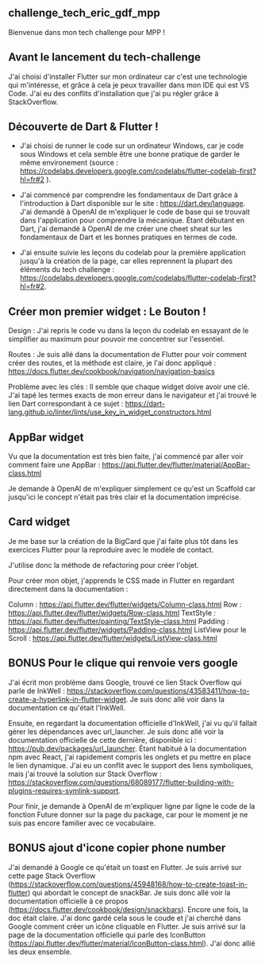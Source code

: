 ## challenge_tech_eric_gdf_mpp
Bienvenue dans mon tech challenge pour MPP !

## Avant le lancement du tech-challenge
J'ai choisi d'installer Flutter sur mon ordinateur car c'est une technologie qui m'intéresse, et grâce à cela je peux travailler dans mon IDE qui est VS Code. J'ai eu des conflits d'installation que j'ai pu régler grâce à StackOverflow.

## Découverte de  Dart & Flutter !

- J'ai choisi de runner le code sur un ordinateur Windows, car je code sous Windows et cela semble être une bonne pratique de garder le même environement (source :  https://codelabs.developers.google.com/codelabs/flutter-codelab-first?hl=fr#2 ). 

- J'ai commencé par comprendre les fondamentaux de Dart grâce à l'introduction à Dart disponible sur le site : https://dart.dev/language. J'ai demandé à OpenAI de m'expliquer le code de base qui se trouvait dans l'application pour comprendre la mécanique. Étant débutant en Dart, j'ai demandé à OpenAI de me créer une cheet sheat sur les fondamentaux de Dart et les bonnes pratiques en termes de code.

- J'ai ensuite suivie les leçons du codelab pour la première application jusqu'à la création de la page, car elles reprennent la plupart des éléments du tech challenge : https://codelabs.developers.google.com/codelabs/flutter-codelab-first?hl=fr#2.

## Créer mon premier widget : Le Bouton ! 

Design : 
    J'ai repris le code vu dans la leçon du codelab en essayant de le simplifier au maximum pour pouvoir me concentrer sur l'essentiel.

Routes : 
    Je suis allé dans la documentation de Flutter pour voir comment créer des routes, et la méthode est claire, je l'ai donc appliqué : https://docs.flutter.dev/cookbook/navigation/navigation-basics


Problème avec les clés :
    Il semble que chaque widget doive avoir une clé. J'ai tapé les termes exacts de mon erreur dans le navigateur et j'ai trouvé le lien Dart correspondant à ce sujet : https://dart-lang.github.io/linter/lints/use_key_in_widget_constructors.html

## AppBar widget

Vu que la documentation est très bien faite, j'ai commencé par aller voir comment faire une AppBar : https://api.flutter.dev/flutter/material/AppBar-class.html

Je demande à OpenAI de m'expliquer simplement ce qu'est un Scaffold car jusqu'ici le concept n'était pas très clair et la documentation imprécise.

## Card widget

Je me base sur la création de la BigCard que j'ai faite plus tôt dans les exercices Flutter pour la reproduire avec le modèle de contact.

J'utilise donc la méthode de refactoring pour créer l'objet.

Pour créer mon objet, j'apprends le CSS made in Flutter en regardant directement dans la documentation :

Column : https://api.flutter.dev/flutter/widgets/Column-class.html
Row : https://api.flutter.dev/flutter/widgets/Row-class.html
TextStyle : https://api.flutter.dev/flutter/painting/TextStyle-class.html
Padding : https://api.flutter.dev/flutter/widgets/Padding-class.html
ListView pour le Scroll : https://api.flutter.dev/flutter/widgets/ListView-class.html

## BONUS Pour le clique qui renvoie vers google 

J'ai écrit mon problème dans Google, trouvé ce lien Stack Overflow qui parle de InkWell : https://stackoverflow.com/questions/43583411/how-to-create-a-hyperlink-in-flutter-widget. Je suis donc allé voir dans la documentation ce qu'était l'InkWell.

Ensuite, en regardant la documentation officielle d'InkWell, j'ai vu qu'il fallait gérer les dépendances avec url_launcher. Je suis donc allé voir la documentation officielle de cette dernière, disponible ici : https://pub.dev/packages/url_launcher. Étant habitué à la documentation npm avec React, j'ai rapidement compris les onglets et pu mettre en place le lien dynamique. J'ai eu un conflit avec le support des liens symboliques, mais j'ai trouvé la solution sur Stack Overflow : https://stackoverflow.com/questions/68089177/flutter-building-with-plugins-requires-symlink-support.

Pour finir, je demande à OpenAI de m'expliquer ligne par ligne le code de la fonction Future<void> donner sur la page du package, car pour le moment je ne suis pas encore familier avec ce vocabulaire.

## BONUS ajout d'icone copier phone number

J'ai demandé à Google ce qu'était un toast en Flutter.
Je suis arrivé sur cette page Stack Overflow (https://stackoverflow.com/questions/45948168/how-to-create-toast-in-flutter) qui abordait le concept de snackBar.
Je suis donc allé voir la documentation officielle à ce propos (https://docs.flutter.dev/cookbook/design/snackbars). Encore une fois, la doc était claire. J'ai donc gardé cela sous le coude et j'ai cherché dans Google comment créer un icône cliquable en Flutter. Je suis arrivé sur la page de la documentation officielle qui parle des IconButton (https://api.flutter.dev/flutter/material/IconButton-class.html).
J'ai donc allié les deux ensemble.



  
 
